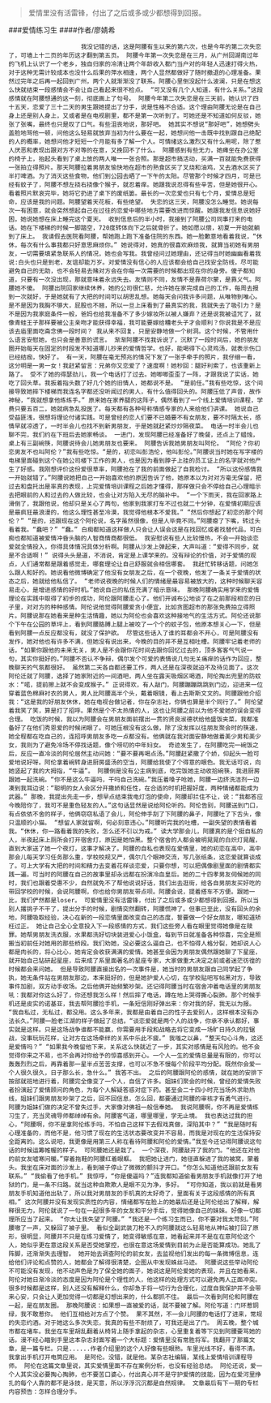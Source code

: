> 爱情里没有活雷锋，付出了之后或多或少都想得到回报。

###爱情练习生
####作者/廖婧希

						我没记错的话，这是阿腰有生以来的第六次，也是今年的第二次失恋了，可墙上十二页的年历这才翻到第五页。 阿腰今年第一次失恋是在三月，从广州回湖南过年的飞机上认识了一个老乡，独自归家的冷清让两个年龄收入都门当户对的年轻人迅速打得火热，对于这种无需计较成本也没什么后果的萍水相逢，两个人显然都做好了随时撤退的心理准备。果然过完年之后再一起回到广州，两个人就渐渐没了联系。阿腰心里倒没起什么波澜，只是在想这么快就结束一段感情会不会让自己看起来很不检点。 “可又没有几个人知道，有什么关系。”这段感情就在阿腰想通的这一刻，彻底画上了句号。 阿腰今年第二次失恋是在三天前，她认识了四十五天，恋爱了三十二天的男生跟她提出了分手，说是性格不合适。这个理由阿腰无论是在自己身上还是别人身上，又或者是在电视剧里，都不是第一次听到了。可她还是不知道如何反驳，她张了张嘴，最终也只是叹了口气。有些沮丧地说，那好吧。 她其实不想说“那好吧”，她想劈头盖脸地骂他一顿，问他这么轻易就放弃当初为什么要在一起，她想问他一击既中找到跟自己绝配的人的概率，她想问他才短短一个月能有多了解一个人。可情绪这么激烈又有什么用呢，除了惹人厌恶和表现出跟对方不对等的在意，又挽回不了什么。 阿腰感到有些无力，她瘫坐在办公室的椅子上，抬起头看到了桌上放的两人唯一一张合照。那是超市搞活动，买满一百就能免费获得一张拍立得照片。那天阿腰拉着男朋友愉快地在超市的熟食区买了叉烧和油鸡，又去酒水区买了半打啤酒。为了消灭这些食物，他们到公园去晒了一下午的太阳。尽管那个时候才四月，可是已经有蚊子了，阿腰不想左挠右挠像个猴子，就忍着痒。她跟我说忍得有些辛苦，但是她很开心。 看着照片默哀完毕，她将它扔进了桌下的废纸篓。最长的一次恋爱也只有七个月，爱情总是短命，应该是我的问题。阿腰望着天花板，有些绝望。 失恋的这三天，阿腰没怎么睡觉。她说每次一有困意，就会突然想起自己在过往的恋爱中哪些地方需要改进而惊醒。她跟我发信息说她好困，她说她想在床上睡完这个夏天。 收到信息后的半小时，我接到了阿腰公司同事打来的电话。她在下楼梯的时候一脚踏空，720度转体向下之后就骨折了。她如愿以偿，初夏一开始就躺到了床上。 我请假去医院看阿腰，帮她跑上跑下准备住院的东西。她一脸歉意地看着我说，“休休，每次有什么事我都只好意思麻烦你。” 她说得对，她真的很喜欢麻烦我，就算当初她有男朋友，一切需要填紧急联系人的情况，她也会写我。我曾经问过她理由，还记得当时她幽幽看着我说:白头也只是到老，友谊却能万岁。对爱情没有信心的人应该都会给自己找安全防线，尽可能避免自己的无助，也不会轻易去赌对方会在你每一次需要的时候都出现在你的身旁。傻子都知道，只要有一次没出现，那就意味着永远失去。友情则不同，友情不是靠荷尔蒙，是靠义气。阿腰她不傻。 阿腰出院回家继续休养，她的公司很仁慈，允许她在家完成自己的工作，每周去报到一次就好，于是她就有了大把的时间可以胡思乱想。她每天会问我许多问题，从唯物到唯心。 是不是因为我胸不够大，屁股也不翘，所以一旦上床看到了最真实的我，我就失去了吸引力？是不是因为我家庭条件一般，爸妈也给我准备不了多少嫁妆所以被人嫌弃？还是说我被诅咒了，就像青蛙王子那样要被公主亲吻才能获得幸福，我可能要嫁给糟老头子才会顺利？你说我是不是应该去庙里面吃斋念佛一段时间？ 我从来不回复，只是安静地做一个树洞。这个时候，不管用什么语言安慰她，也只会是善意的谎言。 渐渐阿腰不找我诉说了，沉默了一段时间后，她的朋友圈开始每天在固定的时段发不知道哪儿抄来的爱情哲学。也好，能喝得下心灵鸡汤，就表示伤口已经结痂，快好了。 有一天，阿腰在毫无预兆的情况下发了一张手牵手的照片，我仔细一看，这分明是一男一女！我赶紧留言：兄弟你又恋爱了？速度啊！她秒回：腿好利索了，也该重新上路了。 受不了她的得瑟劲儿，我一个电话打了过去。她唧唧歪歪了一阵，才跟我说了实话，她吃了回头草。我扳着指头数了好几个她的旧情人，她都说不是。 “是前任。”我有些吃惊，这个间接导致她摔下楼梯而我连名字都还没听闻过的男人，有什么值得回头的。阿腰压低了声音，故作神秘，“我就想拿他练练手。” 原来她在家养腿的这阵子，偶然看到了一个线上爱情培训课程，学费只要五百二，她就病急乱投医了。每天都有各种号称情感专家的人来给他们讲课。 她说自己受益匪浅，很想将理论付诸实践。可是曾经的恋人们要不已婚要不有女朋友，要不时隔太长，感情早就凉透了，一时半会儿也找不到新男朋友，于是她就赶紧炒炒隔夜菜。 电话一时半会儿也聊不完，我们约在下班后去她家畅谈。 一进门，发现阿腰已经准备好了晚餐，还点上了蜡烛，桌上有三副碗筷，阿腰说待会儿她男朋友也要来。 阿腰告诉我她男朋友叫阿伦。 “阿伦？你初恋男友不也叫阿伦？”我有些吃惊。“是的，初恋叫彭浩伦，他叫彭伦。”阿腰说当时她在写字楼的电梯里面碰到这个在她公司楼下工作的男人，也是因为看到脖子上挂的员工证上的名字就对他产生了好感。我刚想评价这份爱很草率，阿腰抢在了我的前面做起了自我检讨。 “所以这份感情我一开始就错了。”阿腰说她把自己一开始喜欢他的原因告诉了他，她原本以为对对方毫无保留，把过去和盘托出是率真的表现，上完爱情培训课程之后她才懂得，那样做只会不停给自己心理暗示去把眼前的人和过去的人做比较，也会让对方陷入无尽的脑补中。 “一个下雨天，我在回家路上滑倒了，我跟他说，他却只是关心了两句，他家到我家打车不过也就二十分钟，在爱情初期应该是最疯狂最浪漫的，他这么理性甚至冷漠，我觉得他根本不爱我。” “然后你想起了初恋的那个阿伦？” “是的，还跟现在这个阿伦说，名字虽然很像，但是人毕竟不同。”阿腰瘪了下嘴，转过头看着我。“蠢吧？” “蠢。” 白痴都知道这样做人只会让人误会这是在找回忆或者找替代品，可白痴也都知道被爱情冲昏头脑的人智商情商都很低。 我安慰说有些人比较慢热，不会一开始谈恋爱就全情投入，你得具体情况具体分析啊。阿腰从沙发上弹起来，大声叫道：“爱得不同步，就是不合适啊！” 说得头头是道，不消说，肯定是上课学来的。没有辩论的价值，对于爱情的观点，人们通常都是跟着感觉走，哪套理论让自己舒服就会相信哪套。 我赶忙转移话题，问她怎么跟人和好的。她说看他微博确定了他没有女朋友之后，在一个夜晚，他发了一条关于爱情的状态之后，她就给他私信了。 “老师说夜晚的时候人们的情绪是最容易被放大的，这种时候聊天容易走心，是增进感情的好时机。”她说自己的私信充满了暗示意味。 那晚阿腰确实用学来的爱情理论在实践中取得了初步的成功，阿伦跟阿腰走心了。他们开诚布公地谈了在之前那段相恋的日子里，对对方的种种感情。阿伦说他觉得阿腰爱贪小便宜，比如贪图超市的那张免费拍立得照片。阿腰说那在她看来是种生活情趣，她以为阿伦也会喜欢这种接地气的生活方式。阿伦还说那个下午在公园的草坪上，看到阿腰胳膊上腿上被咬了一个个的蚊子包，他原本想关心一下，但是看到阿腰一点反应都没有，就没了保护欲。 尽管这些话入了谁的耳都会不开心，可是阿腰没有发作，她对他也有许多不满，但她没有说出来，今晚的目的并不是互相吐槽。阿腰牢记着老师的话，“如果你跟他的未来无关，男人是不会跟你花时间去跟你回忆过去的，顶多客客气气说一句，其实你挺好的。”阿腰不否认不争辩，偶尔发个可爱的表情说几句无关痛痒的话作为回应，整晚聊天的气氛都很好。 虽然第二天各自都还要工作，两人还是在深夜就迫不及待见面了。这次阿伦迁就了阿腰，选择了她家附近的一间酒吧，两人坐在露天吸烟区喝酒，阿伦掏出兜里的防蚊水：“喏，提前擦上就不会变成猴子。” 正说得欢，有人敲门，阿腰蹦蹦跳跳到门边，迎进来一位穿着蓝色棉麻衬衣的男人，男人比阿腰高半个头，戴着眼镜，看上去斯斯文文的。阿腰跟他介绍我：“这是我的好朋友休休，她在电视台做记者，你在杂志社，你俩也算是半个同行了。” 阿伦望着我笑了笑，算是打了招呼。果然是个不太热情的人，这也让阿腰之前以为他不爱她的误会变得合理。 吃饭的时候，我以为阿腰会在男朋友面前摆出一贯的贤良淑德状给他盛饭夹菜，我都准备好了在他们秀恩爱的时候闭眼了。可她压根没有这么做，除了没发挥以往朋友聚会时的筷速，她全程都在吃自己的，连招呼男朋友多吃一点都没有。他俩就在我对面安静地做着美少男和美少女，我则为了避免冷场不停找话题，像个唠叨的中年妇女。 奇迹发生了，在阿腰吃完一碗饭之后，反应一直冷淡的阿伦居然主动问她：“要不要再喝点汤。”阿腰赶紧撒了个娇，仰起头一脸可爱地说好呀。阿伦拿着碗转身进厨房盛汤的空当，阿腰给我使了个得意的眼色。我无话可说，向她竖起了我的大拇指，“牛逼”。 阿腰倒是没有公主病到底，吃完饭她主动收拾碗筷，我进厨房跟她一起洗碗。“你不是这么牛逼吗，干吗自己洗碗。”我压着嗓子呛她，阿腰一边挤洗洁剂一边凑到我耳边说：“聪明的女人会区分开撒娇和任性，在合适的时机把握好度，两种情绪都能成为武器。” 那晚，我提出先走一步，想早点结束我电灯泡的使命，阿腰却拦住不让，说：“我都答应今晚陪你了，我可不是重色轻友的人。”这句话显然是说给阿伦听的。阿伦告别，阿腰送到门口，有点依依不舍的样子，他俩窃窃私语了会儿，阿伦伸手刮了下阿腰的鼻子，阿腰吐了下舌头，像只温顺的小猫。 “想留人家就留啊，何必刻意违心。”阿腰听完我的吐槽，一副失望的表情看着我。“休休，你一路看着我的失败，怎么还不引以为戒。” 读大学那会儿，阿腰真的是个挺自私的人，半夜起床上厕所会打开宿舍灯，原因是她怕黑。整个宿舍的人都会被明晃晃的白炽灯晃醒，直到大家送了她一个夜灯，这事才解决了。阿腰的自私也表现在爱情里，她的初恋在高中，高中那会儿每天学习任务那么重，学校校规又严，偶尔几个眼神交流，写几张纸条，这恋爱就算谈成了。可上大学有大把的时间和精力去变着花样谈恋爱，只要你想，可以把偶像剧里面的剧情都实践一遍。可当时的阿腰在自己的故事里却永远都在扮演冷血皇后。她的二十四孝男友伺候她的同时，我们也跟着受惠不少，自然就免不了帮他说说好话，我们出去逛街，给各自男朋友买好吃的带回学校的时候，会说阿腰啊，你也给你男朋友带点呗。阿腰会说，提着搭车不方便。跟她一比，我们俨然都是loser。 可爱情里没有活雷锋，付出了之后或多或少都想得到回报。所以当别人撂挑子不干了，提出分手的时候，剧情突然翻转，阿腰慌神了。但事已至此，没有回头的余地，阿腰吸取经验，决心在新的一段恋情里面改变自己的态度，誓要做一个好女朋友，哪知道矫枉过正。 她让自己全心全意投入下一段感情的方式，我们这些旁人看在眼里觉得她像是在赎罪。她帮男朋友洗衣服，水果都洗好切块装进爱心小饭盒，每到节日就准备各种惊喜，完全是照搬当初前任对她用的那些桥段。我们劝她，没必要这么逼自己，也不怕得人格分裂，她却说人心都是肉长的，将心比心，她肯定会收获满满的爱情。她甚至会因为男朋友偶然跟她聊了下星座，就开始自己钻研起星座，后来成了系里面著名的星座专家，大家做重大决定之前或者迷茫彷徨的时候都会来问她。 但是导致阿腰直接出名的一次事件是，她当时的男朋友跟自己同学起了争执，她无条件站在男朋友那边，本来挺好的，但是她护爱人心切，在学校贴吧写帖黑对方，导致事件加剧，双方动手收场。之后他俩开始频繁吵架。还记得阿腰当时在宿舍冲着电话里的男朋友吼：我都对你这么好了，你还想我怎么样！然后摔了电话，蹲在地上哭得撕心裂肺。那个时候手机还是皮实的诺基亚，我去帮阿腰捡手机，一条短信刚好弹出来：你对我的好，我无以为报。 “我自私过，无私过，都没用。这么多年来，我都是由着自己的性子去爱别人，这样根本没有办法长久。”阿腰一脸老江湖的样子做起了总结。“谈恋爱就是两个人的战争，你承不承认都好，事实就是这样。只是这场战争谁都不能赢，你需要用手段和战略去将它变成一场旷日持久的拉锯战，没事玩玩花样，让对方在这场牵绊的关系中乐此不疲。” 我嗤之以鼻，“整天勾心斗角，这还是爱情吗？” “如果我今晚留他下来，关系这么快就近了一步，其实对感情是有风险的。他不会觉得你来之不易，也不会再对你给予的惊喜感到开心。一个人一生的爱情总量是有限的，你可以轰轰烈烈之后，再靠着那一星半点苦苦支撑，也可以不急不慢每个阶段平均分配。既然你会爱一个人很久很久，日子那么长，急什么。” 我答不出。 之后的阿腰跟阿伦的感情，就在她的安排下按部就班地进行着，阿腰完全像变了一个人，自信了许多。姐妹们聚会的时候，曾经的爱情失败者扮演起了爱情顾问的角色，为每个人解疑答惑对症下药。甚至会二十四小时充当场外求助热线，姐妹们跟男朋友吵架了之后，回不回信息，怎么回，都要通过阿腰的审核才有勇气进行。 阿腰为姐妹们做的决定不曾失过手，大家像对佛祖一般信奉她。 我说阿腰啊，你不再是爱情练习生了，充当灵魂导师都绰绰有余。阿腰客气道，哪里哪里，学无止境。 我也表达过我的担心，“阿腰啊，你不是拿阿伦练手吗，不怕自己这样下去假戏真做，深陷其中？” “我是随时有心理准备的，而他不是，他习惯了现在的生活状态要改变并不容易，而我是对现在的生活保持安全距离的。这么说吧，我更像是用第三人称在看待阿腰和阿伦的爱情。”我至今还记得阿腰说这句话的时候运筹帷幄的样子。 可阿腰她还是栽了。 一个深夜，阿腰敲开了我的门。“他还在对他的前女友嘘寒问暖。”穿着拖鞋的阿腰红着眼眶。 我把她让进门，她径直躲进了我的被窝，蒙着头。我坐在床对面的沙发上，看到被子停止了微微的颤抖才开口。“你怎么知道他还跟前女友有联系。” “我偷看了他手机。” 我惊呼，“你是傻逼吗？”连我都知道偷看男朋友手机就像打开了地狱的门，是一条不归路。就当这种自欺欺人是眼不见为净，多好。 “可你知道，我以前就是看男朋友手机知道他出轨了，所以我对男朋友的手机真的太好奇了，里面有关于这段感情的所有真相。” 这次阿腰并没有发现实质性的内容，情绪都写在脸上的她最后还是让阿伦给出了解释，解释很无力，阿伦就说了一句在一起很多年的女友和平分手后，觉得她像自己的妹妹。好像一切都理所应当了起来。 “你太让我失望了阿腰。” “我还是一个练习生而已，你不要对我太苛刻。”阿腰嗷了一声，又躲回了被子里。 看似全副武装刀枪不入的阿腰就这么轻易地从神坛被打回了原形，很明显，阿腰并不只是在练习爱情了，她变得敏感在意，她看起来并不是在在意阿伦这个人，她似乎更在意这段关系是否受她掌控，也很在意这场爱情到目前为止是否能算成功。她乱了阵脚，还渐渐失去理智。 她开始去调查阿伦的前女友，去监视他们发出的每一条微博信息，连给他们评论和点赞的人，她都会了解得很清楚，企图从中发现蛛丝马迹。 阿腰说这些举动阿伦不可能没有发现，他不动声色是为了保全她的面子，她说这是阿伦爱她的表现，并且在她看来，阿伦对她日渐冷淡的态度是因为阿伦是个理性的人，他这样的处理方式可以避免两人正面冲突。 很多时候都是这样，别人还没有解释什么，你却急于将一切行为合理化，过度自我保护并不会带来心安，只会让人更加觉得一切都是幻想出来的，什么都抓不住。 最后一次看到阿伦和阿腰在一起，是在朋友圈。 那晚阿腰说：如果想一直被爱的话，就不要被了解。阿伦写道：门环惹铜绿，我不敢惹你。 他们互相给对方点了个赞。 果不其然，不一会儿阿腰的电话打了进来，常规的失恋约酒。对于她这么多次失恋，我真的有些不耐烦了，可我还是出了门。 周五晚，整个城市都在堵车。我坐在车里胡乱翻着从椅背上随手拿起的杂志，心里重复着等下见到阿腰要骂她的话。漫不经心瞄到手里这本杂志封面写着一个大标题：爱情里没有常胜将军。我翻开了那篇文章，是一篇专栏。只是......作者介绍里的这个人好像有些眼熟。车里光线不好，看得不清。我拿出手机打开电筒应用。 是阿伦。没错，就是他。某杂志社编辑，某线上爱情培训课程导师。 阿伦在这篇文章里说，其实爱情里面不存在案例分析，也没有经验总结。 阿伦还说，爱一个人其实没必要掏心掏肺，也不要苦口婆心，付出真心并不是守护爱情的技能，因为在爱河里挣扎的每个人靠的都不是泳技，是天意，所以浮浮沉沉都是自然规律。 文章最后有下一期的专栏内容预告：怎样合理分手。			  		